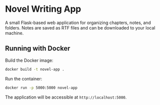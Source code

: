 # Novel Writing App

A small Flask-based web application for organizing chapters, notes, and folders. Notes are saved as RTF files and can be downloaded to your local machine.

## Running with Docker

Build the Docker image:

```bash
docker build -t novel-app .
```

Run the container:

```bash
docker run -p 5000:5000 novel-app
```

The application will be accessible at `http://localhost:5000`.

